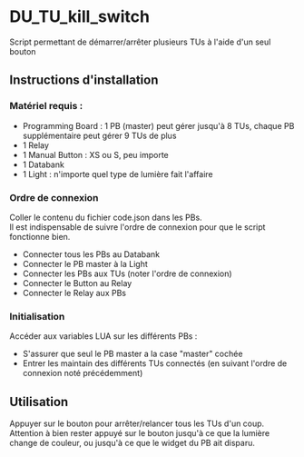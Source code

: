 # DU_TU_kill_switch
Script permettant de démarrer/arrêter plusieurs TUs à l'aide d'un seul bouton
## Instructions d'installation
### Matériel requis :
- Programming Board : 1 PB (master) peut gérer jusqu'à 8 TUs, chaque PB supplémentaire peut gérer 9 TUs de plus
- 1 Relay
- 1 Manual Button : XS ou S, peu importe
- 1 Databank
- 1 Light : n'importe quel type de lumière fait l'affaire
### Ordre de connexion
Coller le contenu du fichier code.json dans les PBs.  
Il est indispensable de suivre l'ordre de connexion pour que le script fonctionne bien.
- Connecter tous les PBs au Databank
- Connecter le PB master à la Light
- Connecter les PBs aux TUs (noter l'ordre de connexion)
- Connecter le Button au Relay
- Connecter le Relay aux PBs
### Initialisation
Accéder aux variables LUA sur les différents PBs :
- S'assurer que seul le PB master a la case "master" cochée
- Entrer les maintain des différents TUs connectés (en suivant l'ordre de connexion noté précédemment)
## Utilisation
Appuyer sur le bouton pour arrêter/relancer tous les TUs d'un coup.  
Attention à bien rester appuyé sur le bouton jusqu'à ce que la lumière change de couleur, ou jusqu'à ce que le widget du PB ait disparu.
